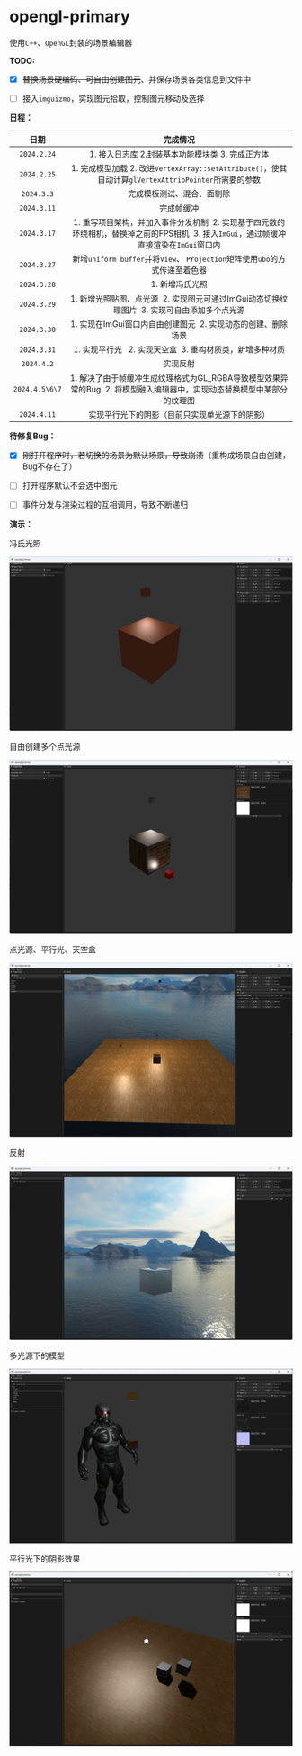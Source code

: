 # opengl-primary
使用`C++`、`OpenGL`封装的场景编辑器



**TODO:**

- [x] ~~替换场景硬编码、可自由创建图元~~、并保存场景各类信息到文件中
- [ ] 接入`imguizmo`，实现图元拾取，控制图元移动及选择



**日程：**

|      日期      |                           完成情况                           |
| :------------: | :----------------------------------------------------------: |
|  `2024.2.24`   |       1. 接入日志库 2.封装基本功能模块类 3. 完成正方体       |
|  `2024.2.25`   | 1. 完成模型加载 2. 改进`VertexArray::setAttribute()`，使其自动计算`glVertexAttribPointer`所需要的参数 |
|   `2024.3.3`   |                  完成模板测试、混合、面剔除                  |
|  `2024.3.11`   |                          完成帧缓冲                          |
|  `2024.3.17`   | 1. 重写项目架构，并加入事件分发机制  2. 实现基于四元数的环绕相机，替换掉之前的FPS相机  3. 接入`ImGui`，通过帧缓冲直接渲染在`ImGui`窗口内 |
|  `2024.3.27`   | 新增`uniform buffer`并将`View`、 `Projection`矩阵使用`ubo`的方式传递至着色器 |
|  `2024.3.28`   |                       1. 新增冯氏光照                        |
|  `2024.3.29`   | 1. 新增光照贴图、点光源  2. 实现图元可通过ImGui动态切换纹理图片  3. 实现可自由添加多个点光源 |
|  `2024.3.30`   | 1. 实现在ImGui窗口内自由创建图元  2. 实现动态的创建、删除场景 |
|  `2024.3.31`   |  1. 实现平行光   2. 实现天空盒  3. 重构材质类，新增多种材质  |
|   `2024.4.2`   |                           实现反射                           |
| `2024.4.5\6\7` | 1. 解决了由于帧缓冲生成纹理格式为GL_RGBA导致模型效果异常的Bug  2. 将模型融入编辑器中，实现动态替换模型中某部分的纹理图 |
|  `2024.4.11`   |        实现平行光下的阴影（目前只实现单光源下的阴影）        |



**待修复Bug：**

- [x] ~~刚打开程序时，若切换的场景为默认场景，导致崩溃~~（重构成场景自由创建，Bug不存在了）
- [ ] 打开程序默认不会选中图元
- [ ] 事件分发与渲染过程的互相调用，导致不断递归



**演示：**

冯氏光照

![image-20240328183154922](image/README/image-20240328183154922.png)

自由创建多个点光源

![image-20240329205643433](image/README/image-20240329205643433.png)

点光源、平行光、天空盒

![image-20240401123028346](image/README/image-20240401123028346.png)

反射

![image-20240402155151861](image/README/image-20240402155151861.png)

多光源下的模型

![image-20240407140311256](image/README/image-20240407140311256.png)

平行光下的阴影效果

![](image/README/image-20240411203206174.png)
